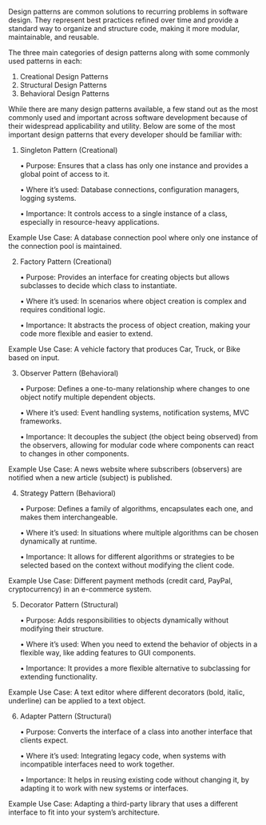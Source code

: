 Design patterns are common solutions to recurring problems in software design. They represent best practices refined over time and provide a standard way to organize and structure code, making it more modular, maintainable, and reusable.

The three main categories of design patterns along with some commonly used patterns in each:

1. Creational Design Patterns
2. Structural Design Patterns
3. Behavioral Design Patterns

While there are many design patterns available, a few stand out as the most commonly used and important across software development because of their widespread applicability and utility. Below are some of the most important design patterns that every developer should be familiar with:

1. Singleton Pattern (Creational)

	•	Purpose: Ensures that a class has only one instance and provides a global point of access to it.

	•	Where it’s used: Database connections, configuration managers, logging systems.

	•	Importance: It controls access to a single instance of a class, especially in resource-heavy applications.

  Example Use Case: A database connection pool where only one instance of the connection pool is maintained.

2. Factory Pattern (Creational)

	•	Purpose: Provides an interface for creating objects but allows subclasses to decide which class to instantiate.

	•	Where it’s used: In scenarios where object creation is complex and requires conditional logic.

	•	Importance: It abstracts the process of object creation, making your code more flexible and easier to extend.

Example Use Case: A vehicle factory that produces Car, Truck, or Bike based on input.

3. Observer Pattern (Behavioral)

	•	Purpose: Defines a one-to-many relationship where changes to one object notify multiple dependent objects.

	•	Where it’s used: Event handling systems, notification systems, MVC frameworks.

	•	Importance: It decouples the subject (the object being observed) from the observers, allowing for modular code where components can react to changes in other components.

Example Use Case: A news website where subscribers (observers) are notified when a new article (subject) is published.

4. Strategy Pattern (Behavioral)

	•	Purpose: Defines a family of algorithms, encapsulates each one, and makes them interchangeable.

	•	Where it’s used: In situations where multiple algorithms can be chosen dynamically at runtime.

	•	Importance: It allows for different algorithms or strategies to be selected based on the context without modifying the client code.

Example Use Case: Different payment methods (credit card, PayPal, cryptocurrency) in an e-commerce system.

5. Decorator Pattern (Structural)

	•	Purpose: Adds responsibilities to objects dynamically without modifying their structure.

	•	Where it’s used: When you need to extend the behavior of objects in a flexible way, like adding features to GUI components.

	•	Importance: It provides a more flexible alternative to subclassing for extending functionality.

Example Use Case: A text editor where different decorators (bold, italic, underline) can be applied to a text object.

6. Adapter Pattern (Structural)

	•	Purpose: Converts the interface of a class into another interface that clients expect.

	•	Where it’s used: Integrating legacy code, when systems with incompatible interfaces need to work together.

	•	Importance: It helps in reusing existing code without changing it, by adapting it to work with new systems or interfaces.

Example Use Case: Adapting a third-party library that uses a different interface to fit into your system’s architecture.
